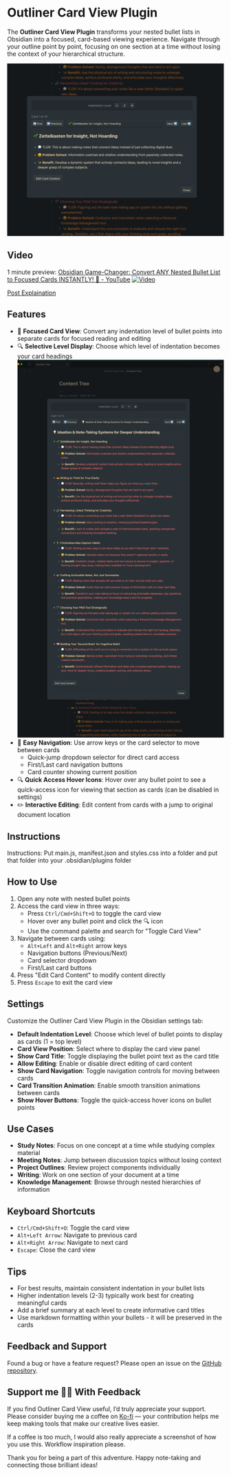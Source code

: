 # Outliner Card View Plugin

The **Outliner Card View Plugin** transforms your nested bullet lists in Obsidian into a focused, card-based viewing experience. Navigate through your outline point by point, focusing on one section at a time without losing the context of your hierarchical structure.

![Card View](visuals/card-view.png)

## Video
1 minute preview: [Obsidian Game-Changer: Convert ANY Nested Bullet List to Focused Cards INSTANTLY! 🎯 - YouTube](https://youtu.be/VDxBUQ4sGuo)
[![Video](https://github.com/user-attachments/assets/a4568994-7387-42ad-98e8-96c73a09c811)](https://youtu.be/VDxBUQ4sGuo)

[Post Explaination](https://typefully.com/MwahaCookie/RnMcnpm)

## Features

- 🎯 **Focused Card View**: Convert any indentation level of bullet points into separate cards for focused reading and editing
- 🔍 **Selective Level Display**: Choose which level of indentation becomes your card headings
![Top Level](visuals/top-level.png)
- 📱 **Easy Navigation**: Use arrow keys or the card selector to move between cards
  - Quick-jump dropdown selector for direct card access
  - First/Last card navigation buttons
  - Card counter showing current position
- 🔍 **Quick Access Hover Icons**: Hover over any bullet point to see a quick-access icon for viewing that section as cards (can be disabled in settings)
- ✏️ **Interactive Editing**: Edit content from cards with a jump to original document location

## Instructions
Instructions:
Put main.js, manifest.json and styles.css into a folder and put that folder into your .obsidian/plugins folder

## How to Use

1. Open any note with nested bullet points
2. Access the card view in three ways:
   - Press `Ctrl/Cmd+Shift+O` to toggle the card view
   - Hover over any bullet point and click the 🔍 icon
   - Use the command palette and search for "Toggle Card View"
3. Navigate between cards using:
   - `Alt+Left` and `Alt+Right` arrow keys
   - Navigation buttons (Previous/Next)
   - Card selector dropdown
   - First/Last card buttons
4. Press "Edit Card Content" to modify content directly
5. Press `Escape` to exit the card view

## Settings

Customize the Outliner Card View Plugin in the Obsidian settings tab:

- **Default Indentation Level**: Choose which level of bullet points to display as cards (1 = top level)
- **Card View Position**: Select where to display the card view panel
- **Show Card Title**: Toggle displaying the bullet point text as the card title
- **Allow Editing**: Enable or disable direct editing of card content
- **Show Card Navigation**: Toggle navigation controls for moving between cards
- **Card Transition Animation**: Enable smooth transition animations between cards
- **Show Hover Buttons**: Toggle the quick-access hover icons on bullet points

## Use Cases

- **Study Notes**: Focus on one concept at a time while studying complex material
- **Meeting Notes**: Jump between discussion topics without losing context
- **Project Outlines**: Review project components individually
- **Writing**: Work on one section of your document at a time
- **Knowledge Management**: Browse through nested hierarchies of information

## Keyboard Shortcuts

- `Ctrl/Cmd+Shift+O`: Toggle the card view
- `Alt+Left Arrow`: Navigate to previous card
- `Alt+Right Arrow`: Navigate to next card
- `Escape`: Close the card view

## Tips

- For best results, maintain consistent indentation in your bullet lists
- Higher indentation levels (2-3) typically work best for creating meaningful cards
- Add a brief summary at each level to create informative card titles
- Use markdown formatting within your bullets - it will be preserved in the cards

## Feedback and Support

Found a bug or have a feature request? Please open an issue on the [GitHub repository](https://github.com/Caffa/outliner-card-view).


## Support me 👋🏻 With Feedback

If you find Outliner Card View useful, I’d truly appreciate your support. Please consider buying me a coffee on [Ko-fi](https://ko-fi.com/pamelawang_mwahacookie) — your contribution helps me keep making tools that make our creative lives easier.

If a coffee is too much, I would also really appreciate a screenshot of how you use this. Workflow inspiration please.

Thank you for being a part of this adventure. Happy note-taking and connecting those brilliant ideas!


